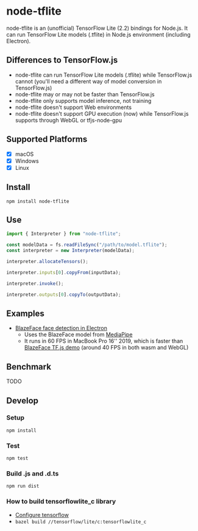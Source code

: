 # node-tflite

node-tflite is an (unofficial) TensorFlow Lite (2.2) bindings for Node.js.
It can run TensorFlow Lite models (.tflite) in Node.js environment (including Electron).

## Differences to TensorFlow.js

- node-tflite can run TensorFlow Lite models (.tflite) while TensorFlow.js cannot (you'll need a different way of model conversion in TensorFlow.js)
- node-tflite may or may not be faster than TensorFlow.js
- node-tflite only supports model inference, not training
- node-tflite doesn't support Web environments
- node-tflite doesn't support GPU execution (now) while TensorFlow.js supports through WebGL or tfjs-node-gpu

## Supported Platforms

- [x] macOS
- [x] Windows
- [x] Linux

## Install

```
npm install node-tflite
```

## Use

```js
import { Interpreter } from "node-tflite";

const modelData = fs.readFileSync("/path/to/model.tflite");
const interpreter = new Interpreter(modelData);

interpreter.allocateTensors();

interpreter.inputs[0].copyFrom(inputData);

interpreter.invoke();

interpreter.outputs[0].copyTo(outputData);
```

## Examples

- [BlazeFace face detection in Electron](https://github.com/seanchas116/node-tflite/tree/master/examples/electron-mediapipe-face)
  - Uses the BlazeFace model from [MediaPipe](https://github.com/google/mediapipe)
  - It runs in 60 FPS in MacBook Pro 16'' 2019, which is faster than [BlazeFace TF.js demo](https://storage.googleapis.com/tfjs-models/demos/blazeface/index.html) (around 40 FPS in both wasm and WebGL)

## Benchmark

TODO

## Develop

### Setup

```
npm install
```

### Test

```
npm test
```

### Build .js and .d.ts

```
npm run dist
```

### How to build tensorflowlite_c library

- [Configure tensorflow](https://www.tensorflow.org/install/source)
- `bazel build //tensorflow/lite/c:tensorflowlite_c`
